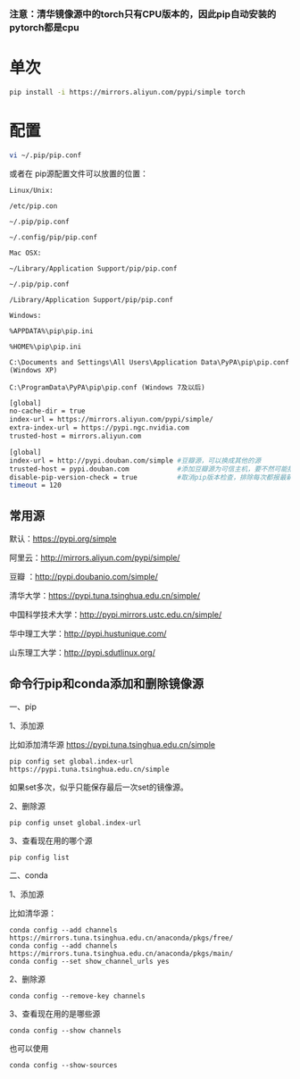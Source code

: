 ### 注意：清华镜像源中的torch只有CPU版本的，因此pip自动安装的pytorch都是cpu

# 单次
```bash
pip install -i https://mirrors.aliyun.com/pypi/simple torch
```

# 配置
```bash
vi ~/.pip/pip.conf
```
或者在
pip源配置文件可以放置的位置：
```
Linux/Unix:

/etc/pip.con

~/.pip/pip.conf

~/.config/pip/pip.conf

Mac OSX:

~/Library/Application Support/pip/pip.conf

~/.pip/pip.conf

/Library/Application Support/pip/pip.conf

Windows:

%APPDATA%\pip\pip.ini

%HOME%\pip\pip.ini

C:\Documents and Settings\All Users\Application Data\PyPA\pip\pip.conf (Windows XP)

C:\ProgramData\PyPA\pip\pip.conf (Windows 7及以后)
```
```bash
[global]
no-cache-dir = true
index-url = https://mirrors.aliyun.com/pypi/simple/
extra-index-url = https://pypi.ngc.nvidia.com
trusted-host = mirrors.aliyun.com
```
```bash
[global]
index-url = http://pypi.douban.com/simple #豆瓣源，可以换成其他的源
trusted-host = pypi.douban.com            #添加豆瓣源为可信主机，要不然可能报错
disable-pip-version-check = true          #取消pip版本检查，排除每次都报最新的pip
timeout = 120
```

## 常用源
默认：https://pypi.org/simple

阿里云：http://mirrors.aliyun.com/pypi/simple/

豆瓣 ：http://pypi.doubanio.com/simple/

清华大学：https://pypi.tuna.tsinghua.edu.cn/simple/

中国科学技术大学：http://pypi.mirrors.ustc.edu.cn/simple/

华中理工大学：http://pypi.hustunique.com/

山东理工大学：http://pypi.sdutlinux.org/

## 命令行pip和conda添加和删除镜像源

一、pip

1、添加源

比如添加清华源
https://pypi.tuna.tsinghua.edu.cn/simple
```
pip config set global.index-url https://pypi.tuna.tsinghua.edu.cn/simple
```
如果set多次，似乎只能保存最后一次set的镜像源。

2、删除源
```
pip config unset global.index-url
```
3、查看现在用的哪个源
```
pip config list
```

二、conda

1、添加源

比如清华源：
```
conda config --add channels https://mirrors.tuna.tsinghua.edu.cn/anaconda/pkgs/free/
conda config --add channels https://mirrors.tuna.tsinghua.edu.cn/anaconda/pkgs/main/
conda config --set show_channel_urls yes
```
2、删除源
```
conda config --remove-key channels
```
3、查看现在用的是哪些源
```
conda config --show channels
```
也可以使用
```
conda config --show-sources
```

